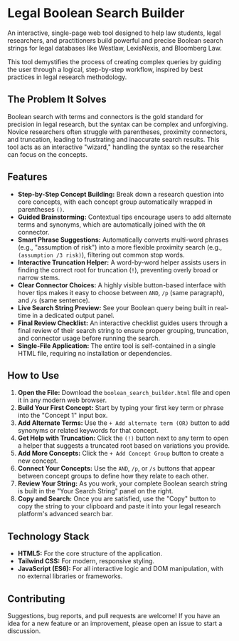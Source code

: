 # Legal Boolean Search Builder

An interactive, single-page web tool designed to help law students, legal researchers, and practitioners build powerful and precise Boolean search strings for legal databases like Westlaw, LexisNexis, and Bloomberg Law.

This tool demystifies the process of creating complex queries by guiding the user through a logical, step-by-step workflow, inspired by best practices in legal research methodology.


## The Problem It Solves

Boolean search with terms and connectors is the gold standard for precision in legal research, but the syntax can be complex and unforgiving. Novice researchers often struggle with parentheses, proximity connectors, and truncation, leading to frustrating and inaccurate search results. This tool acts as an interactive "wizard," handling the syntax so the researcher can focus on the concepts.

## Features

-   **Step-by-Step Concept Building:** Break down a research question into core concepts, with each concept group automatically wrapped in parentheses `()`.
-   **Guided Brainstorming:** Contextual tips encourage users to add alternate terms and synonyms, which are automatically joined with the `OR` connector.
-   **Smart Phrase Suggestions:** Automatically converts multi-word phrases (e.g., "assumption of risk") into a more flexible proximity search (e.g., `(assumption /3 risk)`), filtering out common stop words.
-   **Interactive Truncation Helper:** A word-by-word helper assists users in finding the correct root for truncation (`!`), preventing overly broad or narrow stems.
-   **Clear Connector Choices:** A highly visible button-based interface with hover tips makes it easy to choose between `AND`, `/p` (same paragraph), and `/s` (same sentence).
-   **Live Search String Preview:** See your Boolean query being built in real-time in a dedicated output panel.
-   **Final Review Checklist:** An interactive checklist guides users through a final review of their search string to ensure proper grouping, truncation, and connector usage before running the search.
-   **Single-File Application:** The entire tool is self-contained in a single HTML file, requiring no installation or dependencies.

## How to Use

1.  **Open the File:** Download the `boolean_search_builder.html` file and open it in any modern web browser.
2.  **Build Your First Concept:** Start by typing your first key term or phrase into the "Concept 1" input box.
3.  **Add Alternate Terms:** Use the `+ Add alternate term (OR)` button to add synonyms or related keywords for that concept.
4.  **Get Help with Truncation:** Click the `(!)` button next to any term to open a helper that suggests a truncated root based on variations you provide.
5.  **Add More Concepts:** Click the `+ Add Concept Group` button to create a new concept.
6.  **Connect Your Concepts:** Use the `AND`, `/p`, or `/s` buttons that appear between concept groups to define how they relate to each other.
7.  **Review Your String:** As you work, your complete Boolean search string is built in the "Your Search String" panel on the right.
8.  **Copy and Search:** Once you are satisfied, use the "Copy" button to copy the string to your clipboard and paste it into your legal research platform's advanced search bar.

## Technology Stack

-   **HTML5:** For the core structure of the application.
-   **Tailwind CSS:** For modern, responsive styling.
-   **JavaScript (ES6):** For all interactive logic and DOM manipulation, with no external libraries or frameworks.

## Contributing

Suggestions, bug reports, and pull requests are welcome! If you have an idea for a new feature or an improvement, please open an issue to start a discussion.